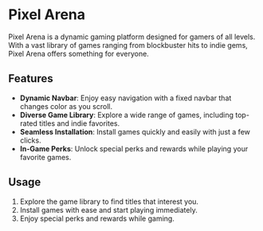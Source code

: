 # Pixel Arena

Pixel Arena is a dynamic gaming platform designed for gamers of all levels. With a vast library of games ranging from blockbuster hits to indie gems, Pixel Arena offers something for everyone. 

## Features
- **Dynamic Navbar**: Enjoy easy navigation with a fixed navbar that changes color as you scroll.
- **Diverse Game Library**: Explore a wide range of games, including top-rated titles and indie favorites.
- **Seamless Installation**: Install games quickly and easily with just a few clicks.
- **In-Game Perks**: Unlock special perks and rewards while playing your favorite games.

## Usage
1. Explore the game library to find titles that interest you.
2. Install games with ease and start playing immediately.
3. Enjoy special perks and rewards while gaming.


